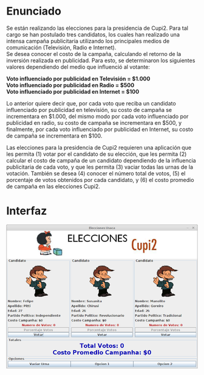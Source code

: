 # Enunciado

Se están realizando las elecciones para la presidencia de Cupi2. Para tal cargo se han postulado tres candidatos, los
cuales han realizado una intensa campaña publicitaria utilizando los principales medios de comunicación
(Televisión, Radio e Internet). <br>
Se desea conocer el costo de la campaña, calculando el retorno de la inversión realizada en publicidad.
Para esto, se determinaron los siguientes valores dependiendo del medio que influenció al votante:

**Voto influenciado por publicidad en Televisión = $1.000** <br>
**Voto influenciado por publicidad en Radio = $500** <br>
**Voto influenciado por publicidad en Internet = $100** <br>

Lo anterior quiere decir que, por cada voto que reciba un candidato influenciado por publicidad en televisión, su costo
de campaña se incrementara en $1.000, del mismo modo por cada voto influenciado por publicidad en radio, su costo de
campaña se incrementara en $500, y finalmente, por cada voto influenciado por publicidad en Internet, su costo de
campaña se incrementara en $100.

Las elecciones para la presidencia de Cupi2 requieren una aplicación que les permita (1) votar por el candidato de su
elección, que les permita (2) calcular el costo de campaña de un candidato dependiendo de la influencia publicitaria
de cada voto, y que les permita (3) vaciar todas las urnas de la votación. También se desea (4) conocer el número total
de votos, (5) el porcentaje de votos obtenidos por cada candidato, y (6) el costo promedio de campaña en las
elecciones Cupi2.

# Interfaz

![interfaz](/docs/specs/InterfazGUI.png)